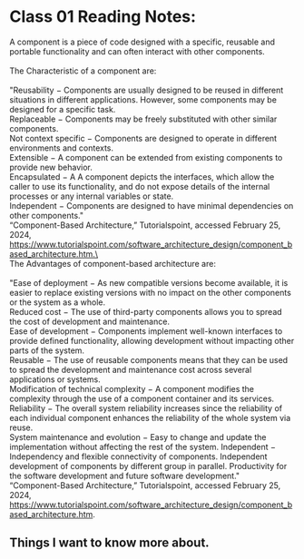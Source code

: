 # Class 01 Reading Notes:

A component is a piece of code designed with a specific, reusable and portable functionality and can often interact with other components.\
\
The Characteristic of a component are:\
\
"Reusability − Components are usually designed to be reused in different situations in different applications. However, some components may be designed for a specific task.\
Replaceable − Components may be freely substituted with other similar components.\
Not context specific − Components are designed to operate in different environments and contexts.\
Extensible − A component can be extended from existing components to provide new behavior.\
Encapsulated − A A component depicts the interfaces, which allow the caller to use its functionality, and do not expose details of the internal processes or any internal variables or state.\
Independent − Components are designed to have minimal dependencies on other components."\
	“Component-Based Architecture,” Tutorialspoint, accessed February 25, 2024, https://www.tutorialspoint.com/software_architecture_design/component_based_architecture.htm.\
\
The Advantages of component-based architecture are:\
\
"Ease of deployment − As new compatible versions become available, it is easier to replace existing versions with no impact on the other components or the system as a whole.\
Reduced cost − The use of third-party components allows you to spread the cost of development and maintenance.\
Ease of development − Components implement well-known interfaces to provide defined functionality, allowing development without impacting other parts of the system.\
Reusable − The use of reusable components means that they can be used to spread the development and maintenance cost across several applications or systems.\
Modification of technical complexity − A component modifies the complexity through the use of a component container and its services.\
Reliability − The overall system reliability increases since the reliability of each individual component enhances the reliability of the whole system via reuse.\
System maintenance and evolution − Easy to change and update the implementation without affecting the rest of the system.
Independent − Independency and flexible connectivity of components. Independent development of components by different group in parallel. Productivity for the software development and future software development."\
	“Component-Based Architecture,” Tutorialspoint, accessed February 25, 2024, https://www.tutorialspoint.com/software_architecture_design/component_based_architecture.htm.



## Things I want to know more about.
